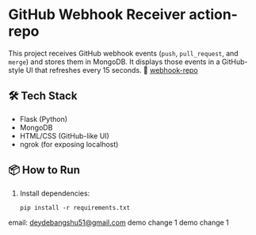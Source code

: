 # GitHub Webhook Receiver action-repo 

This project receives GitHub webhook events (`push`, `pull_request`, and `merge`) and stores them in MongoDB. It displays those events in a GitHub-style UI that refreshes every 15 seconds.
🔗 [webhook-repo](https://github.com/debangshucode/webhook-repo)
## 🛠 Tech Stack

- Flask (Python)
- MongoDB
- HTML/CSS (GitHub-like UI)
- ngrok (for exposing localhost)

## 📦 How to Run

1. Install dependencies:
   ```
   pip install -r requirements.txt

email: deydebangshu51@gmail.com
demo change 1
demo change 1
